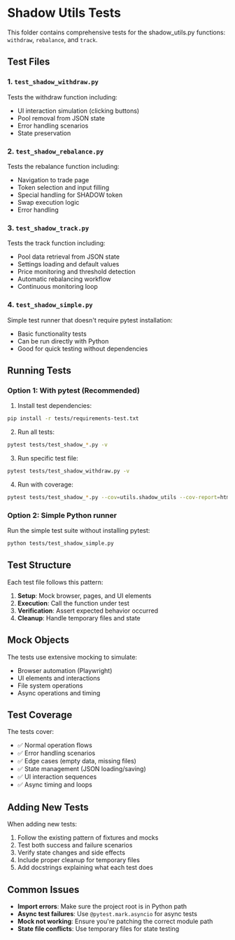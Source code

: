 # Shadow Utils Tests

This folder contains comprehensive tests for the shadow_utils.py functions: `withdraw`, `rebalance`, and `track`.

## Test Files

### 1. `test_shadow_withdraw.py`

Tests the withdraw function including:

- UI interaction simulation (clicking buttons)
- Pool removal from JSON state
- Error handling scenarios
- State preservation

### 2. `test_shadow_rebalance.py`

Tests the rebalance function including:

- Navigation to trade page
- Token selection and input filling
- Special handling for SHADOW token
- Swap execution logic
- Error handling

### 3. `test_shadow_track.py`

Tests the track function including:

- Pool data retrieval from JSON state
- Settings loading and default values
- Price monitoring and threshold detection
- Automatic rebalancing workflow
- Continuous monitoring loop

### 4. `test_shadow_simple.py`

Simple test runner that doesn't require pytest installation:

- Basic functionality tests
- Can be run directly with Python
- Good for quick testing without dependencies

## Running Tests

### Option 1: With pytest (Recommended)

1. Install test dependencies:

```bash
pip install -r tests/requirements-test.txt
```

2. Run all tests:

```bash
pytest tests/test_shadow_*.py -v
```

3. Run specific test file:

```bash
pytest tests/test_shadow_withdraw.py -v
```

4. Run with coverage:

```bash
pytest tests/test_shadow_*.py --cov=utils.shadow_utils --cov-report=html
```

### Option 2: Simple Python runner

Run the simple test suite without installing pytest:

```bash
python tests/test_shadow_simple.py
```

## Test Structure

Each test file follows this pattern:

1. **Setup**: Mock browser, pages, and UI elements
2. **Execution**: Call the function under test
3. **Verification**: Assert expected behavior occurred
4. **Cleanup**: Handle temporary files and state

## Mock Objects

The tests use extensive mocking to simulate:

- Browser automation (Playwright)
- UI elements and interactions
- File system operations
- Async operations and timing

## Test Coverage

The tests cover:

- ✅ Normal operation flows
- ✅ Error handling scenarios
- ✅ Edge cases (empty data, missing files)
- ✅ State management (JSON loading/saving)
- ✅ UI interaction sequences
- ✅ Async timing and loops

## Adding New Tests

When adding new tests:

1. Follow the existing pattern of fixtures and mocks
2. Test both success and failure scenarios
3. Verify state changes and side effects
4. Include proper cleanup for temporary files
5. Add docstrings explaining what each test does

## Common Issues

- **Import errors**: Make sure the project root is in Python path
- **Async test failures**: Use `@pytest.mark.asyncio` for async tests
- **Mock not working**: Ensure you're patching the correct module path
- **State file conflicts**: Use temporary files for state testing

